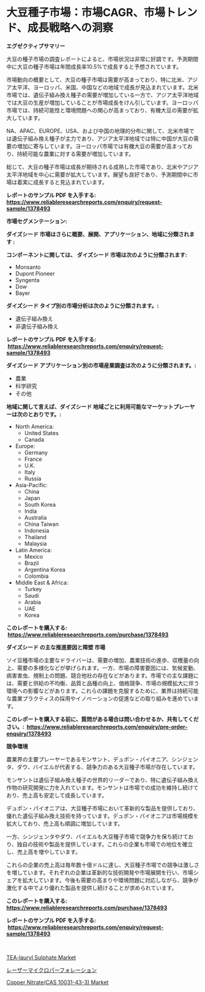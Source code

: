<p><h1>大豆種子市場：市場CAGR、市場トレンド、成長戦略への洞察</h1></p><p><strong>エグゼクティブサマリー</strong></p>
<p><p>大豆の種子市場の調査レポートによると、市場状況は非常に好調です。予測期間中に大豆の種子市場は年間成長率10.5%で成長すると予想されています。</p><p>市場動向の概要として、大豆の種子市場は需要が高まっており、特に北米、アジア太平洋、ヨーロッパ、米国、中国などの地域で成長が見込まれています。北米市場では、遺伝子組み換え種子の需要が増加している一方で、アジア太平洋地域では大豆の生産が増加していることが市場成長をけん引しています。ヨーロッパ市場では、持続可能性と環境問題への関心が高まっており、有機大豆の需要が拡大しています。</p><p>NA、APAC、EUROPE、USA、および中国の地理的分布に関して、北米市場では遺伝子組み換え種子が主力であり、アジア太平洋地域では特に中国が大豆の需要の増加に寄与しています。ヨーロッパ市場では有機大豆の需要が高まっており、持続可能な農業に対する需要が増加しています。</p><p>総じて、大豆の種子市場は成長が期待される成熟した市場であり、北米やアジア太平洋地域を中心に需要が拡大しています。展望も良好であり、予測期間中に市場は着実に成長すると見込まれています。</p></p>
<p><strong>レポートのサンプル PDF を入手する: <a href="https://www.reliableresearchreports.com/enquiry/request-sample/1378493">https://www.reliableresearchreports.com/enquiry/request-sample/1378493</a></strong></p>
<p><strong>市場セグメンテーション:</strong></p>
<p><strong> ダイズシード 市場はさらに概要、展開、アプリケーション、地域に分類されます :</strong></p>
<p><strong>コンポーネントに関しては、 ダイズシード 市場は次のように分類されます: &nbsp;</strong></p>
<p><ul><li>Monsanto</li><li>Dupont Pioneer</li><li>Syngenta</li><li>Dow</li><li>Bayer</li></ul></p>
<p><strong> ダイズシード タイプ別の市場分析は次のように分類されます。:</strong></p>
<p><ul><li>遺伝子組み換え</li><li>非遺伝子組み換え</li></ul></p>
<p><strong>レポートのサンプル PDF を入手する: &nbsp;<a href="https://www.reliableresearchreports.com/enquiry/request-sample/1378493">https://www.reliableresearchreports.com/enquiry/request-sample/1378493</a></strong></p>
<p><strong> ダイズシード アプリケーション別の市場産業調査は次のように分類されます。:</strong></p>
<p><ul><li>農業</li><li>科学研究</li><li>その他</li></ul></p>
<p><strong>地域に関して言えば、ダイズシード 地域ごとに利用可能なマーケットプレーヤーは次のとおりです。:</strong></p>
<p><ul>
    <li>
        North America:
        <ul>
            <li>United States</li>
            <li>Canada</li>
        </ul>
    </li>
    <li>
        Europe:
        <ul>
            <li>Germany</li>
            <li>France</li>
            <li>U.K.</li>
            <li>Italy</li>
            <li>Russia</li>
        </ul>
    </li>
    <li>
        Asia-Pacific:
        <ul>
            <li>China</li>
            <li>Japan</li>
            <li>South Korea</li>
            <li>India</li>
            <li>Australia</li>
            <li>China Taiwan</li>
            <li>Indonesia</li>
            <li>Thailand</li>
            <li>Malaysia</li>
        </ul>
    </li>
    <li>
        Latin America:
        <ul>
            <li>Mexico</li>
            <li>Brazil</li>
            <li>Argentina Korea</li>
            <li>Colombia</li>
        </ul>
    </li>
    <li>
        Middle East & Africa:
        <ul>
            <li>Turkey</li>
            <li>Saudi</li>
            <li>Arabia</li>
            <li>UAE</li>
            <li>Korea</li>
        </ul>
    </li>
    </ul></p>
<p><strong>このレポートを購入する: &nbsp;<a href="https://www.reliableresearchreports.com/purchase/1378493">https://www.reliableresearchreports.com/purchase/1378493</a></strong></p>
<p><strong>ダイズシード の主な推進要因と障壁 市場</strong></p>
<p><p>ソイ豆種市場の主要なドライバーは、需要の増加、農業技術の進歩、収穫量の向上、需要の多様化などが挙げられます。一方、市場の障害要因には、気候変動、病害害虫、規制上の問題、競合他社の存在などがあります。市場での主な課題には、需要と供給の不均衡、品質と品種の向上、価格競争、市場の規模拡大に伴う環境への影響などがあります。これらの課題を克服するために、業界は持続可能な農業プラクティスの採用やイノベーションの促進などの取り組みを進めています。</p></p>
<p><strong>このレポートを購入する前に、質問がある場合は問い合わせるか、共有してください。:&nbsp; <a href="https://www.reliableresearchreports.com/enquiry/pre-order-enquiry/1378493">https://www.reliableresearchreports.com/enquiry/pre-order-enquiry/1378493</a></strong></p>
<p><strong>競争環境</strong></p>
<p><p>農業界の主要プレーヤーであるモンサント、デュポン・パイオニア、シンジェンタ、ダウ、バイエルが代表する、競争力のある大豆種子市場が存在しています。</p><p>モンサントは遺伝子組み換え種子の世界的リーダーであり、特に遺伝子組み換え作物の研究開発に力を入れています。モンサントは市場での成功を維持し続けており、売上高も安定して成長しています。</p><p>デュポン・パイオニアは、大豆種子市場において革新的な製品を提供しており、優れた遺伝子組み換え技術を持っています。デュポン・パイオニアは市場規模を拡大しており、売上高も順調に増加しています。</p><p>一方、シンジェンタやダウ、バイエルも大豆種子市場で競争力を保ち続けており、独自の技術や製品を提供しています。これらの企業も市場での地位を確立し、売上高を増やしています。</p><p>これらの企業の売上高は毎年数十億ドルに達し、大豆種子市場での競争は激しさを増しています。それぞれの企業は革新的な技術開発や市場展開を行い、市場シェアを拡大しています。今後も需要の高まりや環境問題に対応しながら、競争が激化する中でより優れた製品を提供し続けることが求められています。</p></p>
<p><strong>このレポートを購入する: &nbsp; <a href="https://www.reliableresearchreports.com/purchase/1378493">https://www.reliableresearchreports.com/purchase/1378493</a></strong></p>
<p><strong>レポートのサンプル PDF を入手する: &nbsp;<a href="https://www.reliableresearchreports.com/enquiry/request-sample/1378493">https://www.reliableresearchreports.com/enquiry/request-sample/1378493</a></strong><strong></strong></p>
<p>&nbsp;</p>
<p><p><a href="https://zircon-bluebell-299.notion.site/TEA-lauryl-Sulphate-Market-Offer-Valuable-Insights-into-Market-Size-Market-Share-Market-Trends-an-c6c25c158b99475c996881266d058ba9">TEA-lauryl Sulphate Market</a></p><p><a href="https://medium.com/@lillianamurazik2023/%E3%83%AC%E3%83%BC%E3%82%B6%E3%83%BC%E3%83%9E%E3%82%A4%E3%82%AF%E3%83%AD%E3%83%91%E3%83%BC%E3%83%95%E3%82%A9%E3%83%AC%E3%83%BC%E3%82%B7%E3%83%A7%E3%83%B3%E5%B8%82%E5%A0%B4%E3%81%AE%E8%A6%8F%E6%A8%A1%E3%81%A8%E5%B8%82%E5%A0%B4%E5%8B%95%E5%90%91-%E5%AE%8C%E5%85%A8%E3%81%AA%E7%94%A3%E6%A5%AD%E6%A6%82%E8%A6%81-2024%E5%B9%B4%E3%81%8B%E3%82%892031%E5%B9%B4%E3%81%BE%E3%81%A7-3a4df7f3ff2c">レーザーマイクロパーフォレーション</a></p><p><a href="https://github.com/kathiaseamanalvaradovlprc2h/Market-Research-Report-List-1/blob/main/copper-nitratecas-10031-43-3-market.md">Copper Nitrate(CAS 10031-43-3) Market</a></p></p>